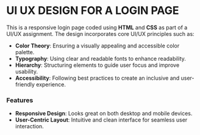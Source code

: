 # UI UX DESIGN FOR A LOGIN PAGE  

This is a responsive login page coded using **HTML** and **CSS** as part of a UI/UX assignment. The design incorporates core UI/UX principles such as:  

- **Color Theory**: Ensuring a visually appealing and accessible color palette.  
- **Typography**: Using clear and readable fonts to enhance readability.  
- **Hierarchy**: Structuring elements to guide user focus and improve usability.  
- **Accessibility**: Following best practices to create an inclusive and user-friendly experience.  

### Features  
- **Responsive Design**: Looks great on both desktop and mobile devices.  
- **User-Centric Layout**: Intuitive and clean interface for seamless user interaction.  
